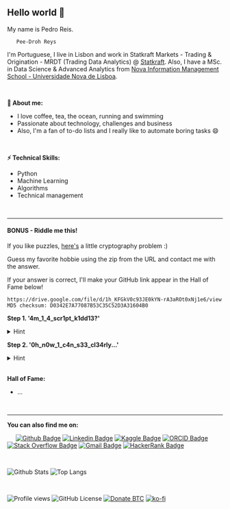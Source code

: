 ## Hello world 👋

My name is Pedro Reis.

       Pee-Droh Reys
       
I'm Portuguese, I live in Lisbon and work in Statkraft Markets - Trading & Origination - MRDT (Trading Data Analytics) @ [Statkraft](https://www.statkraft.com). Also, I have a MSc. in Data Science & Advanced Analytics from [Nova Information Management School - Universidade Nova de Lisboa](https://www.novaims.unl.pt/maa-ds).

<br>

__💬 About me:__
  - I love coffee, tea, the ocean, running and swimming
  - Passionate about technology, challenges and business
  - Also, I'm a fan of to-do lists and I really like to automate boring tasks 😄

<br>

__⚡ Technical Skills:__ 
  - Python
  - Machine Learning
  - Algorithms
  - Technical management

<br>

___

#### BONUS - Riddle me this!

If you like puzzles, [here's](https://github.com/pedromlsreis/h0bbi3_r1ddl3) a little cryptography problem :)

Guess my favorite hobbie using the zip from the URL and contact me with the answer.

If your answer is correct, I'll make your GitHub link appear in the Hall of Fame below!

```
https://drive.google.com/file/d/1h_KFGkV0c93JE0kYN-rA3aROt0xNj1e6/view
MD5 checksum: D0342E7A77087B53C35C52D3A31604B0
```

**Step 1. '4m_1_4_scr1pt_k1dd13?'**

<details>
  <summary>Hint</summary>
    
    rockyou
</details>  

**Step 2. '0h_n0w_1_c4n_s33_cl34rly...'**

<details>
  <summary>Hint</summary>
  
    steganography
</details>

<br>

__Hall of Fame:__
  -  ...

<br>

___

__You can also find me on:__

&nbsp;&nbsp;&nbsp;&nbsp;
[![Github Badge](https://img.shields.io/badge/-pedromlsreis-24292e?style=flat&logo=Github&logoColor=white&labelColor=24292e&link=https://github.com/pedromlsreis)](https://github.com/pedromlsreis)
[![Linkedin Badge](https://img.shields.io/badge/-pedrom--reis-blue?style=flat&logo=Linkedin&logoColor=white&labelColor=blue&link=https://www.linkedin.com/in/pedrom-reis/)](https://www.linkedin.com/in/pedrom-reis)
[![Kaggle Badge](https://img.shields.io/badge/-pedromlsreis-808080?style=flat&logo=Kaggle&labelColor=808080&link=https://www.kaggle.com/pedromlsreis)](https://www.kaggle.com/pedromlsreis)
[![ORCID Badge](https://img.shields.io/badge/-Pedro%20M.%20L.%20S.%20Reis-6C6C6C?style=flat&logo=ORCID&labelColor=6C6C6C&link=https://orcid.org/0000-0001-6380-2279)](https://orcid.org/0000-0001-6380-2279)
[![Stack Overflow Badge](https://img.shields.io/badge/-pedro--reis-706664?style=flat&logo=Stack-Overflow&labelColor=706664&link=https://stackoverflow.com/users/8406700/pedro-reis)](https://stackoverflow.com/users/8406700/pedro-reis)
[![Gmail Badge](https://img.shields.io/badge/-pedromlsreis-c14438?style=flat&logo=Gmail&logoColor=white&labelColor=c14438&link=mailto:pedromlsreis@gmail.com)](mailto:pedromlsreis@gmail.com)
[![HackerRank Badge](https://img.shields.io/badge/-pedromlsreis-0d141e?style=flat&logo=HackerRank&logoColor=00ea64&labelColor=0d141e&link=https://www.hackerrank.com/profile/pedromlsreis)](https://www.hackerrank.com/profile/pedromlsreis)

<br>

![Github Stats](https://github-readme-stats.vercel.app/api?username=pedromlsreis&show_icons=true&count_private=true&include_all_commits=true&hide=stars)
![Top Langs](https://github-readme-stats.vercel.app/api/top-langs/?username=pedromlsreis&layout=compact)

<br>

![Profile views](https://komarev.com/ghpvc/?username=pedromlsreis&color=green&style=flat&abbreviated=true&base=2301)
![GitHub License](https://img.shields.io/github/license/pedromlsreis/pedromlsreis?style=flat)
[![Donate BTC](https://img.shields.io/badge/Donate-5€%20in%20Bitcoin-green.svg)](https://nrobinson2000.github.io/donate-bitcoin/?popup=false&address=3DQ6GY82ewKLwigp7uCY7W3NMYV39eTL9v&amount=5&currency=EUR&name=Pedro-Reis&mbits=true)
[![ko-fi](https://img.shields.io/badge/Ko--fi-Buy%20me%20a%20Coffee-555F6B?logo=ko-fi&logoColor=white&labelColor=F16061&style=flat)](https://ko-fi.com/pedromlsreis)
